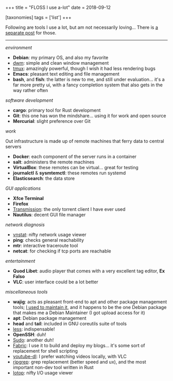 +++
title = "FLOSS I use a-lot"
date = 2018-09-12

[taxonomies]
tags = ['list']
+++

Following are tools I use a lot, but am not necessarily loving...
There is [a separate post] for those.

---

*environment*

- **Debian**: my primary OS, and also my favorite
- [dwm]: simple and clean window management
- [tmux][]: amazingly powerful, though I wish it had less rendering bugs
- **Emacs**: pleasant text editing and file management
- **bash**, and **fish**: the latter is new to me, and still under
  evaluation... it's a far more pretty ui, with a fancy completion
  system that also gets in the way rather often

*software development*

-   **cargo**: primary tool for Rust development
-   **Git**: this one has won the mindshare... using it for work and open source
-   **Mercurial**: slight preference over Git

*work*

Out infrastructure is made up of remote machines that ferry data to
central servers

-   **Docker**: each component of the server runs in a container
-   **salt**: administers the remote machines
-   **VirtualBox**: these remotes can be virtual... great for testing
-   **journalctl** & **sysmtemctl**: these remotes run systemd
-   **Elasticsearch**: the data store

*GUI applications*

-   **Xfce Terminal**
-   **Firefox**
-   [Transmission][]: the only torrent client I have ever used
-   **Nautilus**: decent GUI file manager

*network diagnosis*
-   [vnstat]: nifty network usage viewer
-   **ping**: checks general reachability
-   **mtr**: interactive traceroute tool
-   **netcat**: for checking if tcp ports are reachable

*entertainment*

-   **Quod Libet**: audio player that comes with a very excellent tag
    editor, **Ex Falso**
-   **VLC**: user interface could be a lot better

*miscellaneous tools*

-   **wajig**: acts as pleasant front-end to apt and other
    package management tools;
    [I used to maintain it], and it happens to be the one Debian
    package that makes me a Debian Maintainer (I got upload access
    for it)
-   **apt**: Debian package management
-   **head** and **tail**: included in GNU coreutils suite of tools
-   [less][]: indispensable!
-   **OpenSSH**: duh!
-   [Sudo]: another duh!
-   [Fabric][]: I use it to build and deploy my blogs... it's some
    sort of replacement for shell scripting
-   [youtube-dl][]: I prefer watching videos locally, with VLC
-   [ripgrep]: grep replacement (better speed and ux),
    and the most important non-dev tool written in Rust
-   [Iotop]: nifty I/O usage viewer



  [a separate post]: http://tshepang.net/favorite-floss
  [I used to maintain it]: http://tshepang.net/tags#wajig-ref
  [Transmission]: http://www.transmissionbt.com
  [dwm]: http://tshepang.net/my-current-desktop-setup
  [tmux]: http://tmux.sourceforge.net
  [less]: http://www.greenwoodsoftware.com/less
  [Fabric]: http://fabfile.org
  [youtube-dl]: http://rg3.github.io/youtube-dl
  [ripgrep]: http://blog.burntsushi.net/ripgrep
  [Sudo]: http://tshepang.net/project-of-note-sudo
  [Iotop]: http://tshepang.net/project-of-note-sudo
  [vnstat]: http://humdi.net/vnstat
